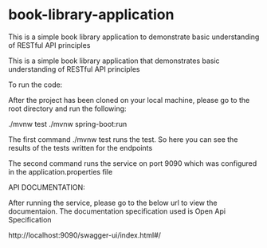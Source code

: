 # book-library-application
This is a simple book library application to demonstrate basic understanding of RESTful API principles

This is a simple book library application that demonstrates basic understanding of RESTful API principles

To run the code:

After the project has been cloned on your local machine, please go to the root directory and run the following:

./mvnw test
./mvnw spring-boot:run

The first command ./mvnw test runs the test. So here you can see the results of the tests written for the endpoints

The second command runs the service on port 9090 which was configured in the application.properties file


API DOCUMENTATION:

After running the service, please go to the below url to view the documentaion. The documentation specification used is Open Api Specification

http://localhost:9090/swagger-ui/index.html#/
